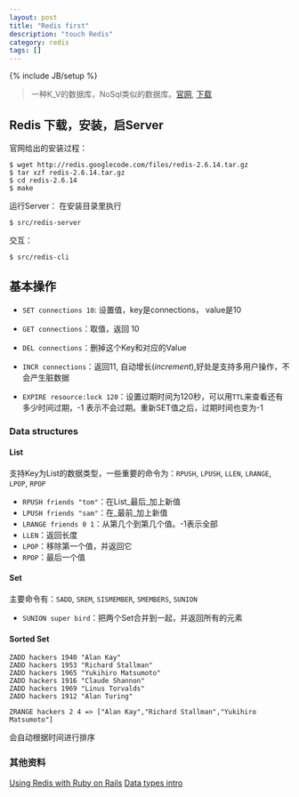 ```yaml
---
layout: post
title: "Redis first"
description: "touch Redis"
category: redis
tags: []
---
```

{% include JB/setup %}

> 一种K_V的数据库，NoSql类似的数据库。[官网](http://redis.io/), [下载](http://redis.io/download)

## Redis 下载，安装，启Server

官网给出的安装过程：

```
$ wget http://redis.googlecode.com/files/redis-2.6.14.tar.gz
$ tar xzf redis-2.6.14.tar.gz
$ cd redis-2.6.14
$ make
```

运行Server：
在安装目录里执行
```
$ src/redis-server
```

交互：
```
$ src/redis-cli
```

## 基本操作
* `SET connections 10`: 设置值，key是connections， value是10
* `GET connections`：取值，返回 10
* `DEL connections`：删掉这个Key和对应的Value
* `INCR connections`：返回11, 自动增长(*increment*),好处是支持多用户操作，不会产生脏数据

* `EXPIRE resource:lock 120`：设置过期时间为120秒，可以用`TTL`来查看还有多少时间过期，-1 表示不会过期。重新SET值之后，过期时间也变为-1

### Data structures
#### List
支持Key为List的数据类型，一些重要的命令为：`RPUSH`, `LPUSH`, `LLEN`, `LRANGE`, `LPOP`, `RPOP`
* `RPUSH friends "tom"`：在List_最后_加上新值
* `LPUSH friends "sam"`：在_最前_加上新值
* `LRANGE friends 0 1`：从第几个到第几个值。-1表示全部
* `LLEN`：返回长度
* `LPOP`：移除第一个值，并返回它
* `RPOP`：最后一个值

#### Set
主要命令有：`SADD`, `SREM`, `SISMEMBER`, `SMEMBERS`, `SUNION`
* `SUNION super bird`：把两个Set合并到一起，并返回所有的元素

#### Sorted Set

```
ZADD hackers 1940 "Alan Kay"
ZADD hackers 1953 "Richard Stallman"
ZADD hackers 1965 "Yukihiro Matsumoto"
ZADD hackers 1916 "Claude Shannon"
ZADD hackers 1969 "Linus Torvalds"
ZADD hackers 1912 "Alan Turing"

ZRANGE hackers 2 4 => ["Alan Kay","Richard Stallman","Yukihiro Matsumoto"]
```

会自动根据时间进行排序

### 其他资料
[Using Redis with Ruby on Rails](http://jimneath.org/2011/03/24/using-redis-with-ruby-on-rails.html)
[Data types intro](http://redis.io/topics/data-types-intro)

